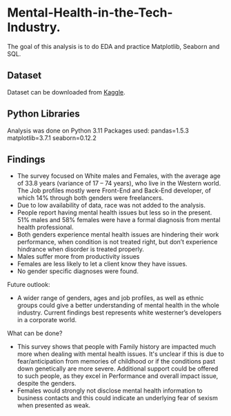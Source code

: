 # Mental-Health-in-the-Tech-Industry.
The goal of this analysis is to do EDA and practice Matplotlib, Seaborn and SQL. 
## Dataset
Dataset can be downloaded from [Kaggle](https://www.kaggle.com/datasets/anth7310/mental-health-in-the-tech-industry).

## Python Libraries
Analysis was done on Python 3.11
Packages used:
pandas=1.5.3
matplotlib=3.7.1
seaborn=0.12.2

## Findings

* The survey focused on White males and Females, with the average age of 33.8 years (variance of 17 – 74 years), who live in the Western world. The Job profiles mostly were Front-End and Back-End developer, of which 14% through both genders were freelancers.
* Due to low availability of data, race was not added to the analysis.
* People report having mental health issues but less so in the present. 51% males and 58% females were have a formal diagnosis from mental health professional.
* Both genders experience mental health issues are hindering their work performance, when condition is not treated right, but don’t experience hindrance when disorder is treated properly.
* Males suffer more from productivity issues
* Females are less likely to let a client know they have issues.
* No gender specific diagnoses were found. 

Future outlook:
* A wider range of genders, ages and job profiles, as well as ethnic groups could give a better understanding of mental health in the whole industry. Current findings best represents white westerner’s developers in a corporate world.

What can be done?
* This survey shows that people with Family history are impacted much more when dealing with mental health issues. It's unclear if this is due to fear/anticipation from memories of childhood or if the conditions past down genetically are more severe. Additional support could be offered to such people, as they excel in Performance and overall impact issue, despite the genders. 
* Females would strongly not disclose mental health information to business contacts and this could indicate an underlying fear of sexism when presented as weak.
